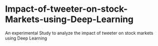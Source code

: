 # Impact-of-tweeter-on-stock-Markets-using-Deep-Learning
An experimental Study to analyze the impact of tweeter on stock markets using Deep Learning
